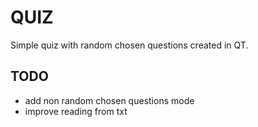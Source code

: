 # QUIZ

Simple quiz with random chosen questions created in QT.

## TODO
- add non random chosen questions mode
- improve reading from txt
